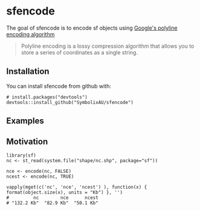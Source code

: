 # sfencode

The goal of sfencode is to encode sf objects using [Google's polyline encoding algorithm](https://developers.google.com/maps/documentation/utilities/polylinealgorithm)

> Polyline encoding is a lossy compression algorithm that allows you to store a series of coordinates as a single string. 

## Installation

You can install sfencode from github with:


```
# install.packages("devtools")
devtools::install_github("SymbolixAU/sfencode")
```

## Examples


## Motivation


```
library(sf)
nc <- st_read(system.file("shape/nc.shp", package="sf"))

nce <- encode(nc, FALSE)
ncest <- encode(nc, TRUE)

vapply(mget(c('nc', 'nce', 'ncest') ), function(x) { format(object.size(x), units = "Kb") }, '')
#         nc        nce      ncest 
# "132.2 Kb"  "82.9 Kb"  "50.1 Kb"
```


